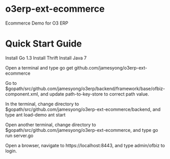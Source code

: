 o3erp-ext-ecommerce
===================

Ecommerce Demo for O3 ERP


Quick Start Guide
=================
Install Go 1.3
Install Thrift
Install Java 7

Open a terminal and type
	go get github.com/jamesyong/o3erp-ext-ecommerce

Go to $gopath/src/github.com/jamesyong/o3erp/backend/framework/base/ofbiz-component.xml, and
update path-to-key-store to correct path value.

In the terminal, change directory to $gopath/src/github.com/jamesyong/o3erp-ext-ecommerce/backend, and type
	ant load-demo
	ant start

Open another terminal, change directory to $gopath/src/github.com/jamesyong/o3erp-ext-ecommerce, and type
	go run server.go


Open a browser, navigate to https://localhost:8443, and type admin/ofbiz to login.
